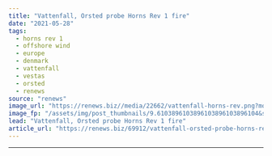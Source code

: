 ```yaml
---
title: "Vattenfall, Orsted probe Horns Rev 1 fire"
date: "2021-05-28"
tags: 
  - horns rev 1
  - offshore wind
  - europe
  - denmark
  - vattenfall
  - vestas
  - orsted
  - renews
source: "renews"
image_url: "https://renews.biz//media/22662/vattenfall-horns-rev.png?mode=crop&width=770&heightratio=0.6103896103896103896103896104&slimmage=true"
image_fp: "/assets/img/post_thumbnails/9.6103896103896103896103896104&slimmage=true"
lead: "Vattenfall, Orsted probe Horns Rev 1 fire"
article_url: "https://renews.biz/69912/vattenfall-orsted-probe-horns-rev-1-fire/"
---
```


---
